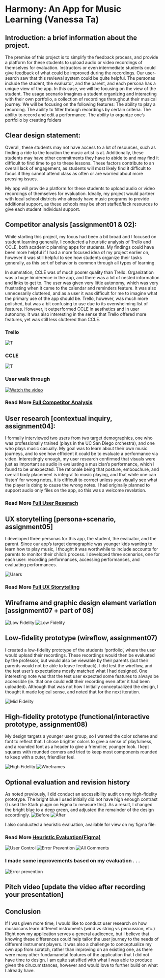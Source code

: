 # Harmony: An App for Music Learning (Vanessa Ta)

## Introduction: a brief information about the project. 
The premise of this project is to simplify the feedback process, and provide a platform for these students to upload audio or video recordings of themselves for evaluation. Instructors or even intermediate students could give feedback of what could be improved during the recordings. Our user-search saw that this reviewal system could be quite helpful. The personas include the student, the evaluator, and the parent, and each persona has a unique view of the app. In this case, we will be focusing on the view of the student. The usage scenario imagines a student organizing and interacting with their own portfolio, a collection of recordings throughout their musical journey. We will be focusing on the following features: 
The ability to play a recording.
The ability to filter through recordings by certain criteria.
The ability to record and edit a performance.
The ability to organize one’s portfolio by creating folders

## Clear design statement: 
Overall, these students may not have access to a lot of resources, such as finding a ride to the location the music artist is at. Additionally, these students may have other commitments they have to abide to and may find it difficult to find time to go to these lessons. These factors contribute to an overall lack of engagement, as students will most likely find it difficult to focus if they cannot attend class as often or are worried about more pressing issues. 

My app will provide a platform for these students to upload audio or video recordings of themselves for evaluation. Ideally, my project would partner with local school districts who already have music programs to provide additional support, as these schools may be short staffed/lack resources to give each student individual support.

## Competitor analysis [assignment01 & 02]:
While starting this project, my focus had been a bit broad and I focused on student learning generally. I conducted a heuristic analysis of Trello and CCLE, both academic planning apps for students. My findings could have been more helpful if I had a more focused idea of my project earlier on, however it was still helpful to see how students organize their tasks generally, as this sort of behavior is common through all types of learning. 

In summation, CCLE was of much poorer quality than Trello. Organization was a huge hinderence in the app, and there was a lot of nested information and links to get to. The user was given very little autonomy, which was very frustrating when it came to the calendar and reminders feature. It was also unnecesarily cluttered, and as a user it was difficult for me to imagine what the primary use of the app should be. Trello, however, was much more polished, but was a bit confusing to use due to its overwhelming list of features. However, it outperformed CCLE in aesthetics and in user autonomy. It was also interesting in the sense that Trello offered more features, yet was still less cluttered than CCLE.

### Trello
![T](dh150_trello.png)

### CCLE
![T](dh150_ccle.png)

### User walk through
[![Watch the video](dh150_thumbnail.png)](https://www.youtube.com/watch?v=DGdK7GRPBBg)

### Read More [Full Competitor Analysis](https://vcta99.github.io/DH150/assignment01)

## User research [contextual inquiry, assignment04]:
I formally interviewed two users from two target demographics, one who was professionally trained (plays in the UC San Diego orchestra), and one who plays music casually. My goal was to learn about their own music journeys, and to see how efficient it could be to evaluate a performance via video. Interestingly enough, my user research confirmed that visuals were just as important as audio in evaluating a musician’s performance, which I found to be unexpected. The rationale being that posture, embouchure, and overall body placement is integral to music playing, and that while one can ‘listen’ for wrong notes, it is difficult to correct unless you visually see what the player is doing to cause the wrong notes. I had originally planned to support audio only files on the app, so this was a welcome revelation.

### Read More [Full User Reserach](https://vcta99.github.io/DH150/ASSIGNMENT_04)

## UX storytelling [persona+scenario, assignment05]
I developed three personas for this app, the student, the evaluator, and the parent. Since our app’s target demographic was younger kids wanting to learn how to play music, I thought it was worthwhile to include accounts for parents to monitor their child’s process. I developed three scenarios, one for each user: recording performances, accessing performances, and evaluating performances. 

![Users](dh150_users-01.png)

### Read More [Full UX Storytelling](https://docs.google.com/document/d/1pRCts9UONrtibUF1LR1w_9zvTd58NjbpCZb22IOHt2E/edit?usp=sharing)

## Wireframe and graphic design element variation [assignment07 + part of 08]

![Low Fidelity](dh150_lowfid1.png)
![Low Fidelity](dh150_lowfid2.png)

## Low-fidelity prototype (wireflow, assignment07)
I created a low-fidelity prototype of the students ‘portfolio’, where the user would upload their recordings. These recordings would then be evaluated by the professor, but would also be viewable by their parents (but their parents would not be able to leave feedback). I did test the wireflow, and the test user’s expectations mostly matched what I had designed. One interesting note was that the test user expected some features to always be accessible (ie. that one could edit their recording even after it had been uploaded). Although that was not how I initially conceptualized the design, I thought it made logical sense, and noted that for the next iteration.

![Mid Fidelity](dh150_midfid.png)

## High-fidelity prototype (functional/interactive prototype, assignment08)
My design targets a younger user group, so I wanted the color scheme and font to reflect that. I chose brighter colors to give a sense of playfulness, and a rounded font as a header to give a friendlier, younger look. I kept squares with rounded corners and tried to keep most components rounded to keep with a cuter, friendlier feel.

![High Fidelity](dh150_highfid.png)
![Wireframes](dh150_wireflow.png)

## Optional evaluation and revision history 
As noted previously, I did conduct an accessibility audit on my high-fidelity prototype. The bright blue I used initially did not have high enough contrast (I used the Stark plugin on Figma to measure this). As a result, I changed the bright blue to a deep green, and adjusted the remainder of the design accordingly. 
![Before](dh150_before.png)
![After](dh150_after.png)

I also conducted a heuristic evaluation, available for view on my figma file:

### Read More [Heuristic Evaluation(Figma)](https://www.figma.com/file/dwtQhWag9RkM8AIiQlkv0N/Hi-Fidelity-Wire-Frames)
![User Control](dh150_eval1.png)
![Error Prevention](dh150_eval2.png)
![All Comments](dh150_eval.png)

### I made some improvements based on my evaluation . . .

![Error prevention](dh150_revision.png)

## Pitch video [update the video after recording your presentation]

## Conclusion
If I was given more time, I would like to conduct user research on how musicicans learn different instruments (wind vs string vs percussion, etc.) Right now my application serves a general audicence, but I believe that knowing these differences could help tailor the user journey to the needs of different instrument players. It was also a challenge to conceptualize my own app from scratch, rather than improving on an existing one, as there were many other fundamanetal features of the application that I did not have time to design. I am quite satisified with what I was able to produce given the cirucumstances, however and would love to further build on what I already have. 

